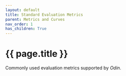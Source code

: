 ```yaml
---
layout: default
title: Standard Evaluation Metrics
parent: Metrics and Curves
nav_order: 1
has_children: True
---
```


# {{ page.title }}

Commonly used evaluation metrics supported by _Odin_.
